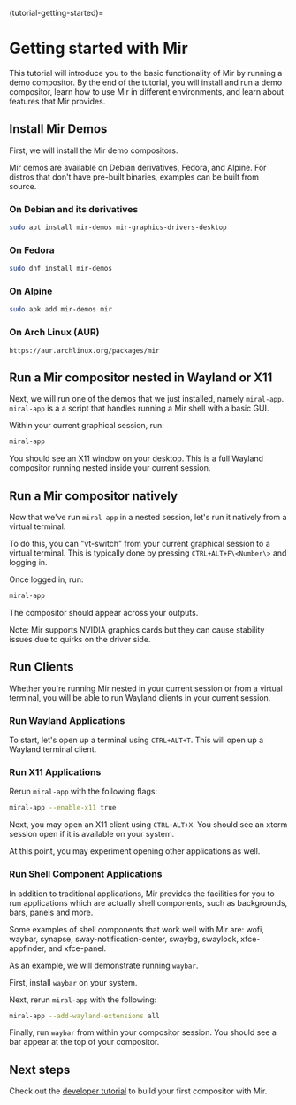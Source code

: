(tutorial-getting-started)=

# Getting started with Mir

This tutorial will introduce you to the basic functionality of Mir by running a demo compositor. By the end of
the tutorial, you will install and run a demo compositor, learn how to use Mir in different environments,
and learn about features that Mir provides.

## Install Mir Demos

First, we will install the Mir demo compositors.

Mir demos are available on Debian derivatives, Fedora, and Alpine. For distros
that don't have pre-built binaries, examples can be built from source.

### On Debian and its derivatives

```sh
sudo apt install mir-demos mir-graphics-drivers-desktop
```

### On Fedora

```sh
sudo dnf install mir-demos
```

### On Alpine

```sh
sudo apk add mir-demos mir
```

### On Arch Linux (AUR)

```
https://aur.archlinux.org/packages/mir
```

## Run a Mir compositor nested in Wayland or X11

Next, we will run one of the demos that we just installed, namely `miral-app`.
`miral-app` is a a script that handles running a Mir shell with a basic GUI.

Within your current graphical session, run:

```sh
miral-app
```

You should see an X11 window on your desktop. This is a full Wayland compositor
running nested inside your current session.

## Run a Mir compositor natively

Now that we've run `miral-app` in a nested session, let's run it natively from a
virtual terminal.

To do this, you can "vt-switch" from your current graphical session to a virtual
terminal. This is typically done by pressing `CTRL+ALT+F\<Number\>` and logging
in.

Once logged in, run:

```sh
miral-app
```

The compositor should appear across your outputs.

Note: Mir supports NVIDIA graphics cards but they can cause stability issues due
to quirks on the driver side.

## Run Clients

Whether you're running Mir nested in your current session or from a virtual
terminal, you will be able to run Wayland clients in your current session.

### Run Wayland Applications

To start, let's open up a terminal using `CTRL+ALT+T`. This will open up a
Wayland terminal client.

### Run X11 Applications

Rerun `miral-app` with the following flags:

```sh
miral-app --enable-x11 true
```

Next, you may open an X11 client using `CTRL+ALT+X`. You should see an
xterm session open if it is available on your system.

At this point, you may experiment opening other applications as well.

### Run Shell Component Applications

In addition to traditional applications, Mir provides the facilities for you to
run applications which are actually shell components, such as backgrounds, bars,
panels and more.

Some examples of shell components that work well with Mir are: wofi, waybar,
synapse, sway-notification-center, swaybg, swaylock, xfce-appfinder, and
xfce-panel.

As an example, we will demonstrate running `waybar`.

First, install `waybar` on your system.

Next, rerun `miral-app` with the following:

```sh
miral-app --add-wayland-extensions all
```

Finally, run `waybar` from within your compositor session. You should see a bar
appear at the top of your compositor.

## Next steps

Check out the [developer tutorial](write-your-first-wayland-compositor.md) to
build your first compositor with Mir.
